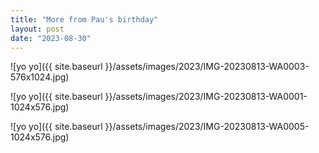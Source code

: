 ```yaml
---
title: "More from Pau's birthday"
layout: post
date: "2023-08-30"
---
```


![yo yo]({{ site.baseurl }}/assets/images/2023/IMG-20230813-WA0003-576x1024.jpg)

![yo yo]({{ site.baseurl }}/assets/images/2023/IMG-20230813-WA0001-1024x576.jpg)

![yo yo]({{ site.baseurl }}/assets/images/2023/IMG-20230813-WA0005-1024x576.jpg)
